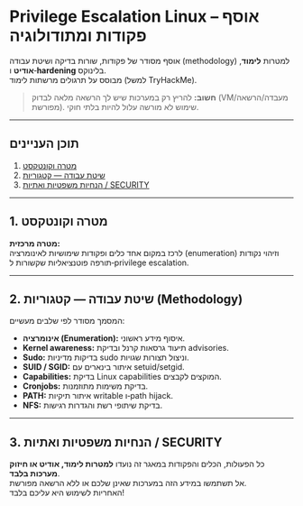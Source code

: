 # Privilege Escalation Linux – אוסף פקודות ומתודולוגיה

אוסף מסודר של פקודות, שורות בדיקה ושיטת עבודה (methodology) למטרות **לימוד**, **אודיט** ו‑**hardening** בלינוקס.  
מבוסס על תרגולים מרשתות לימוד (למשל TryHackMe).

> **חשוב:** להריץ רק במערכות שיש לך הרשאה מלאה לבדוק (VM/מעבדה/הרשאה מפורשת). שימוש לא מורשה עלול להיות בלתי חוקי.

---

## תוכן העניינים

1. [מטרה וקונטקסט](#מטרה-וקונטקסט)
2. [שיטת עבודה — קטגוריות](#שיטת-עבודה--קטגוריות)
5. [הנחיות משפטיות ואתיות / SECURITY](#הנחיות-משפטיות-ואתיות--security)

---

## 1. מטרה וקונטקסט

**מטרה מרכזית:**  
לרכז במקום אחד כלים ופקודות שימושיות לאינומרציה (enumeration) וזיהוי נקודות תורפה פוטנציאליות שקשורות ל‑privilege escalation.

---

## 2. שיטת עבודה — קטגוריות (Methodology)

המסמך מסודר לפי שלבים מעשיים:

- **אינומרציה (Enumeration):** איסוף מידע ראשוני.
- **Kernel awareness:** תיעוד גרסאות קרנל ובדיקת advisories.
- **Sudo:** בדיקות מדיניות sudo וניצול תצורות שגויות.
- **SUID / SGID:** איתור בינארים עם setuid/setgid.
- **Capabilities:** בדיקת Linux capabilities המוקצים לקבצים.
- **Cronjobs:** בדיקת משימות מתוזמנות.
- **PATH:** איתור תיקיות writable ו‑path hijack.
- **NFS:** בדיקת שיתופי רשת והגדרות רגישות.

--- 

## 3. הנחיות משפטיות ואתיות / SECURITY

כל הפעולות, הכלים והפקודות במאגר זה נועדו **למטרות לימוד, אודיט או חיזוק מערכות בלבד**.  
אל תשתמשו במידע הזה במערכות שאינן שלכם או ללא הרשאה מפורשת.  
האחריות לשימוש היא עליכם בלבד!
